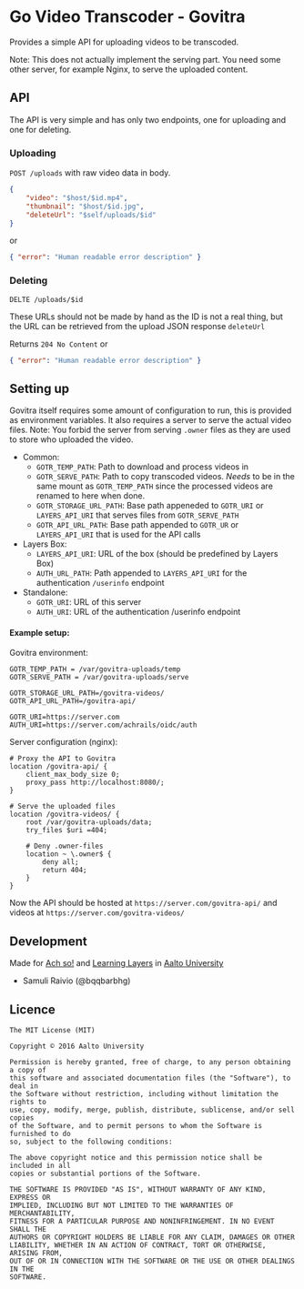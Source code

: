 Go Video Transcoder - Govitra
=============================

Provides a simple API for uploading videos to be transcoded.

Note: This does not actually implement the serving part. You need some other server, for example Nginx,
to serve the uploaded content.

## API

The API is very simple and has only two endpoints, one for uploading and one for deleting.

### Uploading

`POST /uploads` with raw video data in body.

```json
{
    "video": "$host/$id.mp4",
    "thumbnail": "$host/$id.jpg",
    "deleteUrl": "$self/uploads/$id"
}
```
or
```json
{ "error": "Human readable error description" }
```

### Deleting

`DELTE /uploads/$id`

These URLs should not be made by hand as the ID is not a real thing,
but the URL can be retrieved from the upload JSON response `deleteUrl`

Returns `204 No Content`
or
```json
{ "error": "Human readable error description" }
```

## Setting up

Govitra itself requires some amount of configuration to run, this is provided as environment variables.
It also requires a server to serve the actual video files. Note: You forbid the server from serving
`.owner` files as they are used to store who uploaded the video.

- Common:
    - `GOTR_TEMP_PATH`: Path to download and process videos in
    - `GOTR_SERVE_PATH`: Path to copy transcoded videos. _Needs_ to be in the same
    mount as `GOTR_TEMP_PATH` since the processed videos are renamed to here when done.
    - `GOTR_STORAGE_URL_PATH`: Base path appeneded to `GOTR_URI` or `LAYERS_API_URI`
    that serves files from `GOTR_SERVE_PATH`
    - `GOTR_API_URL_PATH`: Base path appended to `GOTR_UR` or `LAYERS_API_URI` that
    is used for the API calls
- Layers Box:
    - `LAYERS_API_URI`: URL of the box (should be predefined by Layers Box)
    - `AUTH_URL_PATH`: Path appended to `LAYERS_API_URI` for the authentication `/userinfo` endpoint
- Standalone:
    - `GOTR_URI`: URL of this server
    - `AUTH_URI`: URL of the authentication /userinfo endpoint

#### Example setup:

Govitra environment:
```
GOTR_TEMP_PATH = /var/govitra-uploads/temp
GOTR_SERVE_PATH = /var/govitra-uploads/serve

GOTR_STORAGE_URL_PATH=/govitra-videos/
GOTR_API_URL_PATH=/govitra-api/

GOTR_URI=https://server.com
AUTH_URI=https://server.com/achrails/oidc/auth
```

Server configuration (nginx):
```
# Proxy the API to Govitra
location /govitra-api/ {
    client_max_body_size 0;
    proxy_pass http://localhost:8080/;
}

# Serve the uploaded files
location /govitra-videos/ {
    root /var/govitra-uploads/data;
    try_files $uri =404;

    # Deny .owner-files
    location ~ \.owner$ {
        deny all;
        return 404;
    }
}
```

Now the API should be hosted at `https://server.com/govitra-api/`
and videos at `https://server.com/govitra-videos/`

## Development

Made for [Ach so!](http://achso.aalto.fi) and [Learning Layers](http://learning-layers.eu)
in [Aalto University](http://www.aalto.fi/en/)

- Samuli Raivio (@bqqbarbhg)

## Licence

```
The MIT License (MIT)

Copyright © 2016 Aalto University

Permission is hereby granted, free of charge, to any person obtaining a copy of
this software and associated documentation files (the "Software"), to deal in
the Software without restriction, including without limitation the rights to
use, copy, modify, merge, publish, distribute, sublicense, and/or sell copies
of the Software, and to permit persons to whom the Software is furnished to do
so, subject to the following conditions:

The above copyright notice and this permission notice shall be included in all
copies or substantial portions of the Software.

THE SOFTWARE IS PROVIDED "AS IS", WITHOUT WARRANTY OF ANY KIND, EXPRESS OR
IMPLIED, INCLUDING BUT NOT LIMITED TO THE WARRANTIES OF MERCHANTABILITY,
FITNESS FOR A PARTICULAR PURPOSE AND NONINFRINGEMENT. IN NO EVENT SHALL THE
AUTHORS OR COPYRIGHT HOLDERS BE LIABLE FOR ANY CLAIM, DAMAGES OR OTHER
LIABILITY, WHETHER IN AN ACTION OF CONTRACT, TORT OR OTHERWISE, ARISING FROM,
OUT OF OR IN CONNECTION WITH THE SOFTWARE OR THE USE OR OTHER DEALINGS IN THE
SOFTWARE.
```
